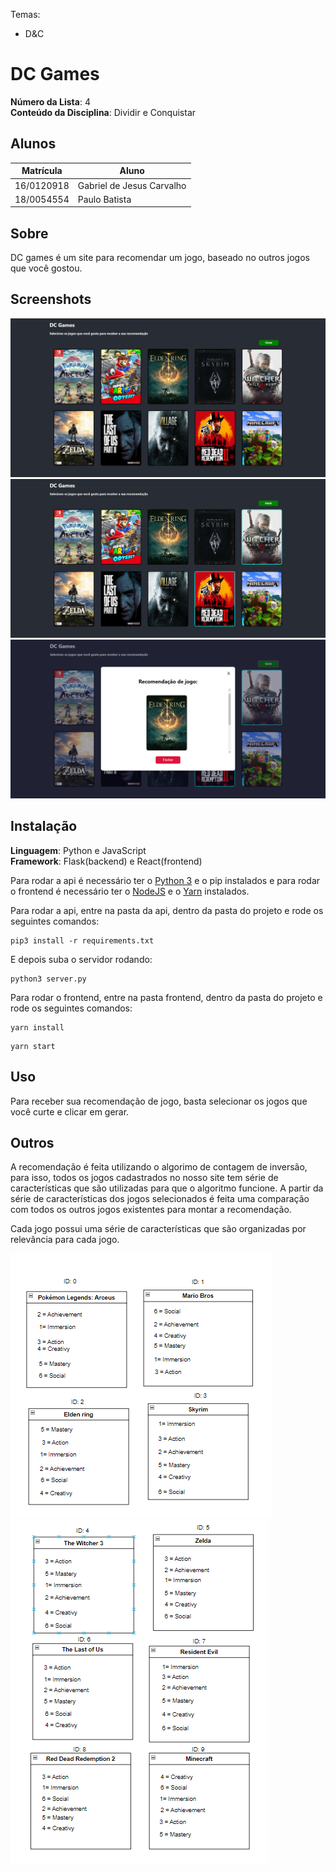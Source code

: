 Temas:
 - D&C

# DC Games

**Número da Lista**: 4<br>
**Conteúdo da Disciplina**: Dividir e Conquistar<br>

## Alunos
|Matrícula | Aluno |
| -- | -- |
|  16/0120918 |  Gabriel de Jesus Carvalho |
| 18/0054554  |  	Paulo Batista |

## Sobre 
DC games é um site para recomendar um jogo, baseado no outros jogos que você gostou.

## Screenshots
![home](./doc/home.png)
![games](./doc/games.png)
![recomendation](./doc/recomendation.png)

## Instalação 
**Linguagem**: Python e JavaScript<br>
**Framework**: Flask(backend) e React(frontend)<br>

Para rodar a api é necessário ter o [Python 3](https://www.python.org/) e o pip instalados e para rodar o frontend é necessário ter o [NodeJS](https://nodejs.org/en/) e o [Yarn](https://yarnpkg.com/) instalados.

Para rodar a api, entre na pasta da api, dentro da pasta do projeto e rode os seguintes comandos:

```
pip3 install -r requirements.txt
```
E depois suba o servidor rodando:
```
python3 server.py
```

Para rodar o frontend, entre na pasta frontend, dentro da pasta do projeto e rode os seguintes comandos:

```
yarn install
```

```
yarn start
``` 


## Uso 
Para receber sua recomendação de jogo, basta selecionar os jogos que você curte e clicar em gerar. 

## Outros 
A recomendação é feita utilizando o algorimo de contagem de inversão, para isso, todos os jogos cadastrados no nosso site tem série de características que são utilizadas para que o algoritmo funcione.
A partir da série de características dos jogos selecionados é feita uma comparação com todos os outros jogos existentes para montar a recomendação.


Cada jogo possui uma série de características que são organizadas por relevância para cada jogo.

![games1](./doc/games1.png)
![games2](./doc/games2.png)


